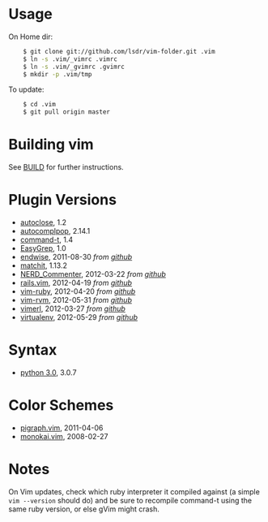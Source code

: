 # Usage
On Home dir:

```sh
    $ git clone git://github.com/lsdr/vim-folder.git .vim  
    $ ln -s .vim/_vimrc .vimrc  
    $ ln -s .vim/_gvimrc .gvimrc  
    $ mkdir -p .vim/tmp  
```

To update:

```sh
    $ cd .vim
    $ git pull origin master
```

# Building vim
See [BUILD](https://github.com/lsdr/vim-folder/blob/master/BUILD.markdown) for
further instructions.

# Plugin Versions
* [autoclose](http://www.vim.org/scripts/script.php?script_id=1849), 1.2
* [autocomplpop](http://www.vim.org/scripts/script.php?script_id=1879), 2.14.1
* [command-t](http://www.vim.org/scripts/script.php?script_id=3025), 1.4
* [EasyGrep](http://www.vim.org/scripts/script.php?script_id=2438), 1.0
* [endwise][endwise-vimorg], 2011-08-30  _from [github][endwise-github]_
* [matchit](http://www.vim.org/scripts/script.php?script_id=39), 1.13.2
* [NERD_Commenter][nerdcommenter-vimorg], 2012-03-22  _from [github][nerdcommenter-github]_
* [rails.vim][rails-vimorg], 2012-04-19  _from [github][rails-github]_ 
* [vim-ruby][vim-ruby-github], 2012-04-20 _from [github][vim-ruby-github]_
* [vim-rvm][rvm-github], 2012-05-31 _from [github][rvm-github]_
* [vimerl][vimerl-vimorg], 2012-03-27 _from [github][vimerl-github]_
* [virtualenv][virtualenv-vimorg], 2012-05-29 _from [github][virtualenv-github]_

# Syntax
* [python 3.0](http://www.vim.org/scripts/script.php?script_id=790), 3.0.7

# Color Schemes
* [pigraph.vim](https://raw.github.com/fmeyer/vim-pigraph/master/colors/pigraph.vim), 2011-04-06
* [monokai.vim](http://desintegr.googlecode.com/svn/config/vim/colors/monokai.vim), 2008-02-27

# Notes
On Vim updates, check which ruby interpreter it compiled against (a simple `vim --version`
should do) and be sure to recompile command-t using the same ruby version,
or else gVim might crash.


[nerdtree-github]: http://github.com/scrooloose/nerdtree
[nerdtree-vimorg]: http://www.vim.org/scripts/script.php?script_id=1658 
[nerdcommenter-github]: http://github.com/scrooloose/nerdcommenter
[nerdcommenter-vimorg]: http://www.vim.org/scripts/script.php?script_id=1218
[rails-github]: https://github.com/tpope/vim-rails
[rails-vimorg]: http://www.vim.org/scripts/script.php?script_id=1567
[endwise-github]: https://github.com/tpope/vim-endwise
[endwise-vimorg]: http://www.vim.org/scripts/script.php?script_id=2386 
[vim-ruby-github]: https://github.com/vim-ruby/vim-ruby
[vimerl-vimorg]: http://www.vim.org/scripts/script.php?script_id=3743
[vimerl-github]: https://github.com/jimenezrick/vimerl
[virtualenv-vimorg]: http://www.vim.org/scripts/script.php?script_id=3486
[virtualenv-github]: https://github.com/jmcantrell/vim-virtualenv
[rvm-github]: https://github.com/tpope/vim-rvm
